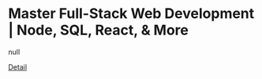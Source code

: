 # Master Full-Stack Web Development | Node, SQL, React, & More

null 

[Detail](https://eduitfree.com/ko4Z)